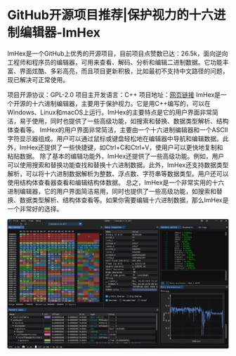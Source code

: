 # GitHub开源项目推荐|保护视力的十六进制编辑器-ImHex

ImHex是一个GitHub上优秀的开源项目，目前项目点赞数已达：26.5k，面向逆向工程师和程序员的编辑器，可用来查看、解码、分析和编辑二进制数据。它功能丰富、界面炫酷、多彩高亮，而且项目更新积极，比如最初不支持中文路径的问题，现已解决可正常使用。

项目开源协议：GPL-2.0
项目主开发语言：C++
项目地址：[网页链接](https://github.com/WerWolv/ImHex)
ImHex是一个开源的十六进制编辑器，主要用于保护视力。它是用C++编写的，可以在Windows、Linux和macOS上运行。ImHex的主要特点是它的用户界面非常简洁，易于使用，同时也提供了一些高级功能，如搜索和替换、数据类型解析、结构体查看等。
ImHex的用户界面非常简洁，主要由一个十六进制编辑器和一个ASCII字符显示器组成。用户可以通过鼠标或键盘轻松地在编辑器中导航和编辑数据。此外，ImHex还提供了一些快捷键，如Ctrl+C和Ctrl+V，使用户可以更快地复制和粘贴数据。
除了基本的编辑功能外，ImHex还提供了一些高级功能。例如，用户可以使用搜索和替换功能查找和替换十六进制数据。此外，ImHex还支持数据类型解析，可以将十六进制数据解析为整数、浮点数、字符串等数据类型。用户还可以使用结构体查看器查看和编辑结构体数据。
总之，ImHex是一个非常实用的十六进制编辑器，它的用户界面简洁易用，同时也提供了一些高级功能，如搜索和替换、数据类型解析、结构体查看等。如果你需要编辑十六进制数据，那么ImHex是一个非常好的选择。

![img](./imhex/c13361426a7b4e5ca1e2ad85eed55037.image)